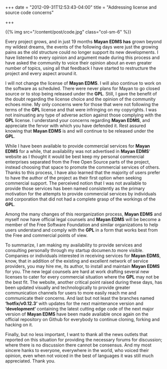 +++
date = "2012-09-31T12:53:43-04:00"
title = "Addressing license and source code concerns"

+++

{{% img src="/content/post/code.jpg" class="col-sm-6" %}}

Every project grows, and in just 19 months **Mayan EDMS has** grown beyond my
wildest dreams, the events of the following days were just the growing pains
as the old structure could no longer support its new developments.
I have listened to every opinion and argument made during this process and
have asked the community to voice their opinion about an even greater number
of topics, using all that feedback I have started to restructure the project
and every aspect around it.

I will not change the license of **Mayan EDMS**. I will also continue to work
on the software as scheduled. There were never plans for Mayan to go closed
source or to stop being released under the **GPL**. Still, I gave the benefit
of the doubt regarding the license choice and the opinion of the community
echoes mine. My only concerns were for those that were not following the
terms of the **GPL** license and that were infringing on my copyrights.
I was not insinuating any type of adverse action against those complying with
the **GPL** license. I understand your concerns regarding **Mayan EDMS**, and
appreciate the fervor with which you have defended it. Rest assured knowing
that **Mayan EDMS** is and will continue to be released under the **GPL**.

While I have been available to provide commercial services for **Mayan EDMS**
for a while, that availability was not advertised in **Mayan EDMS**‘ website
as I thought it would be best keep my personal commercial enterprises
separated from the Free Open Source parts of the project, instead choosing
that space to promote the commercial services of others. Thanks to this
process, I have also learned that the majority of users prefer to have the
author of the project as their first option when seeking commercial support.
The perceived notion that I was not available to provide those services has
been named consistently as the primary motivation for the attempts to provide
commercial services by individuals and corporation that did not had a
complete grasp of the workings of the **GPL**.

Among the many changes of this reorganization process, **Mayan EDMS** and
myself now have official legal counsels and **Mayan EDMS** will be become a
member of the Free Software Foundation and similar organizations to help
users understand and comply with the **GPL** in a form that works best from
the Free and commercial points of view.

To summarize, I am making my availability to provide services and consulting
personally through my startup documen.to more visible. Companies or
individuals interested in receiving services for **Mayan EDMS**, know, that
in addition of the existing and excellent network of service providers, you
may hire me, its author, to install and maintain **Mayan EDMS** for you. The
new legal counsels are hard at work drafting several new licenses to cater
for every commercial situation where the **GPL** may not be the best fit.
The website, another critical point raised during these days, has been
updated visually and technologically to provide greater communication channels
for users to more easily reach me and communicate their concerns. And last but
not least the branches named **‘hotfix/v0.12.3‘** with updates for the next
maintenance version and **‘development‘** containing the latest cutting edge
code of the next major version of **Mayan EDMS** have been made available once
again on the official repository on Github for everybody to continue cloning,
forking and hacking on it.

Finally, but no less important, I want to thank all the news outlets that
reported on this situation for providing the necessary forums for discussion;
where there is no discussion there cannot be consensus. And my most sincere
hanks to everyone, everywhere in the world, who voiced their opinion, even 
when not voiced in the best of languages it was still much appreciated. Thank you.
